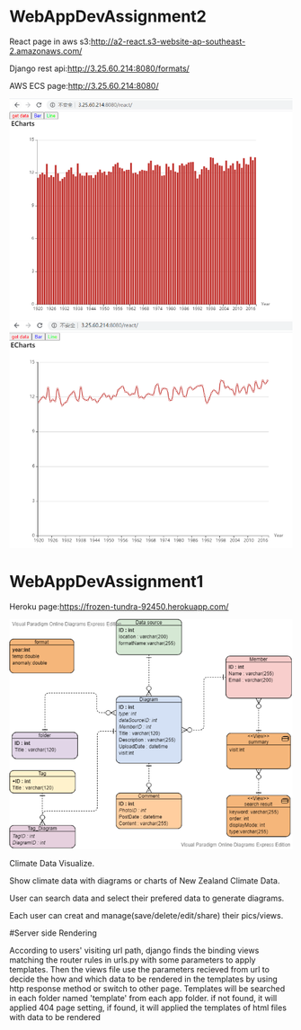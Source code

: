 # WebAppDevAssignment2

React page in aws s3:http://a2-react.s3-website-ap-southeast-2.amazonaws.com/


Django rest api:http://3.25.60.214:8080/formats/

AWS ECS page:http://3.25.60.214:8080/


![example](https://github.com/fieldea/WADA1/blob/master/bar.png)
![example](https://github.com/fieldea/WADA1/blob/master/line.png)

# WebAppDevAssignment1

Heroku page:https://frozen-tundra-92450.herokuapp.com/

![erd](https://github.com/fieldea/WADA1/blob/master/vpd.png)

Climate Data Visualize.

Show climate data with diagrams or charts of New Zealand Climate Data.

User can search data and select their prefered data to generate diagrams.

Each user can creat and manage(save/delete/edit/share) their pics/views.

#Server side Rendering

According to users' visiting url path, django finds the binding views matching the router rules in urls.py with some parameters to apply templates.
Then the views file use the parameters recieved from url to decide the how and which data to be rendered in the templates by using http response method or switch to other page. Templates will be searched in each folder named 'template' from each app folder. if not found, it will applied 404 page setting, if found, it will applied the templates of html files with data to be rendered
